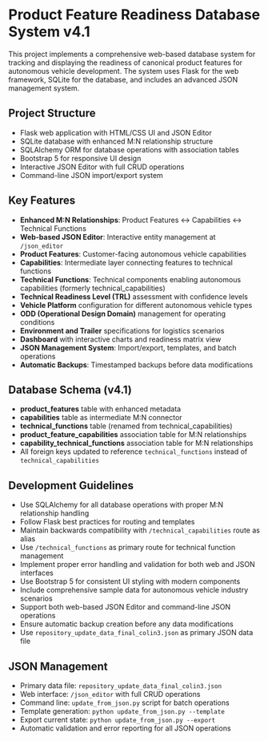 # Product Feature Readiness Database System v4.1

This project implements a comprehensive web-based database system for tracking and displaying the readiness of canonical product features for autonomous vehicle development. The system uses Flask for the web framework, SQLite for the database, and includes an advanced JSON management system.

## Project Structure
- Flask web application with HTML/CSS UI and JSON Editor
- SQLite database with enhanced M:N relationship structure
- SQLAlchemy ORM for database operations with association tables
- Bootstrap 5 for responsive UI design
- Interactive JSON Editor with full CRUD operations
- Command-line JSON import/export system

## Key Features
- **Enhanced M:N Relationships**: Product Features ↔ Capabilities ↔ Technical Functions
- **Web-based JSON Editor**: Interactive entity management at `/json_editor`
- **Product Features**: Customer-facing autonomous vehicle capabilities
- **Capabilities**: Intermediate layer connecting features to technical functions
- **Technical Functions**: Technical components enabling autonomous capabilities (formerly technical_capabilities)
- **Technical Readiness Level (TRL)** assessment with confidence levels
- **Vehicle Platform** configuration for different autonomous vehicle types
- **ODD (Operational Design Domain)** management for operating conditions
- **Environment and Trailer** specifications for logistics scenarios
- **Dashboard** with interactive charts and readiness matrix view
- **JSON Management System**: Import/export, templates, and batch operations
- **Automatic Backups**: Timestamped backups before data modifications

## Database Schema (v4.1)
- **product_features** table with enhanced metadata
- **capabilities** table as intermediate M:N connector
- **technical_functions** table (renamed from technical_capabilities)
- **product_feature_capabilities** association table for M:N relationships
- **capability_technical_functions** association table for M:N relationships
- All foreign keys updated to reference `technical_functions` instead of `technical_capabilities`

## Development Guidelines
- Use SQLAlchemy for all database operations with proper M:N relationship handling
- Follow Flask best practices for routing and templates
- Maintain backwards compatibility with `/technical_capabilities` route as alias
- Use `/technical_functions` as primary route for technical function management
- Implement proper error handling and validation for both web and JSON interfaces
- Use Bootstrap 5 for consistent UI styling with modern components
- Include comprehensive sample data for autonomous vehicle industry scenarios
- Support both web-based JSON Editor and command-line JSON operations
- Ensure automatic backup creation before any data modifications
- Use `repository_update_data_final_colin3.json` as primary JSON data file

## JSON Management
- Primary data file: `repository_update_data_final_colin3.json`
- Web interface: `/json_editor` with full CRUD operations
- Command line: `update_from_json.py` script for batch operations
- Template generation: `python update_from_json.py --template`
- Export current state: `python update_from_json.py --export`
- Automatic validation and error reporting for all JSON operations